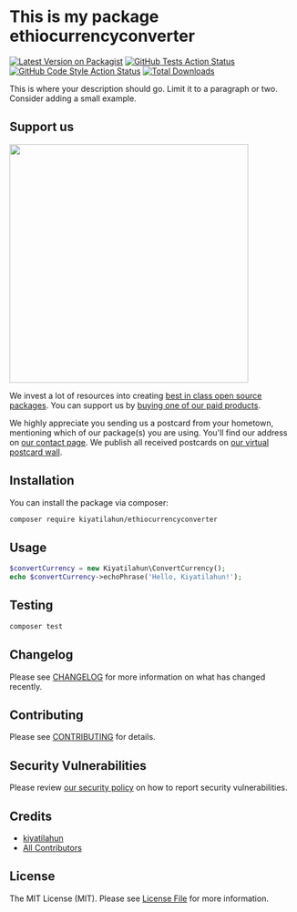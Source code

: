 # This is my package ethiocurrencyconverter

[![Latest Version on Packagist](https://img.shields.io/packagist/v/kiyatilahun/ethiocurrencyconverter.svg?style=flat-square)](https://packagist.org/packages/kiyatilahun/ethiocurrencyconverter)
[![GitHub Tests Action Status](https://img.shields.io/github/actions/workflow/status/kiyatilahun/ethiocurrencyconverter/run-tests.yml?branch=main&label=tests&style=flat-square)](https://github.com/kiyatilahun/ethiocurrencyconverter/actions?query=workflow%3Arun-tests+branch%3Amain)
[![GitHub Code Style Action Status](https://img.shields.io/github/actions/workflow/status/kiyatilahun/ethiocurrencyconverter/fix-php-code-style-issues.yml?branch=main&label=code%20style&style=flat-square)](https://github.com/kiyatilahun/ethiocurrencyconverter/actions?query=workflow%3A"Fix+PHP+code+style+issues"+branch%3Amain)
[![Total Downloads](https://img.shields.io/packagist/dt/kiyatilahun/ethiocurrencyconverter.svg?style=flat-square)](https://packagist.org/packages/kiyatilahun/ethiocurrencyconverter)

This is where your description should go. Limit it to a paragraph or two. Consider adding a small example.

## Support us

[<img src="https://github-ads.s3.eu-central-1.amazonaws.com/EthioCurrencyConverter.jpg?t=1" width="419px" />](https://spatie.be/github-ad-click/EthioCurrencyConverter)

We invest a lot of resources into creating [best in class open source packages](https://spatie.be/open-source). You can support us by [buying one of our paid products](https://spatie.be/open-source/support-us).

We highly appreciate you sending us a postcard from your hometown, mentioning which of our package(s) you are using. You'll find our address on [our contact page](https://spatie.be/about-us). We publish all received postcards on [our virtual postcard wall](https://spatie.be/open-source/postcards).

## Installation

You can install the package via composer:

```bash
composer require kiyatilahun/ethiocurrencyconverter
```

## Usage

```php
$convertCurrency = new Kiyatilahun\ConvertCurrency();
echo $convertCurrency->echoPhrase('Hello, Kiyatilahun!');
```

## Testing

```bash
composer test
```

## Changelog

Please see [CHANGELOG](CHANGELOG.md) for more information on what has changed recently.

## Contributing

Please see [CONTRIBUTING](CONTRIBUTING.md) for details.

## Security Vulnerabilities

Please review [our security policy](../../security/policy) on how to report security vulnerabilities.

## Credits

- [kiyatilahun](https://github.com/KiyaTilahun)
- [All Contributors](../../contributors)

## License

The MIT License (MIT). Please see [License File](LICENSE.md) for more information.
